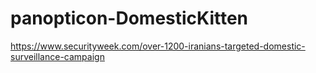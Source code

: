 # panopticon-DomesticKitten

https://www.securityweek.com/over-1200-iranians-targeted-domestic-surveillance-campaign
